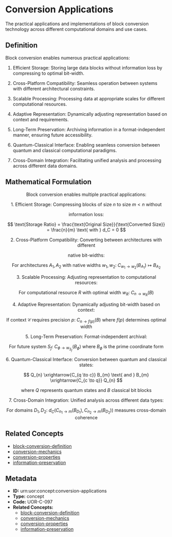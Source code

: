 # Conversion Applications

The practical applications and implementations of block conversion technology across different computational domains and use cases.

## Definition

Block conversion enables numerous practical applications:

1. Efficient Storage: Storing large data blocks without information loss by compressing to optimal bit-width.

2. Cross-Platform Compatibility: Seamless operation between systems with different architectural constraints.

3. Scalable Processing: Processing data at appropriate scales for different computational resources.

4. Adaptive Representation: Dynamically adjusting representation based on context and requirements.

5. Long-Term Preservation: Archiving information in a format-independent manner, ensuring future accessibility.

6. Quantum-Classical Interface: Enabling seamless conversion between quantum and classical computational paradigms.

7. Cross-Domain Integration: Facilitating unified analysis and processing across different data domains.

## Mathematical Formulation

$$
\text{Block conversion enables multiple practical applications:}
$$

$$
\text{1. Efficient Storage: Compressing blocks of size } n \text{ to size } m < n \text{ without}
$$

$$
\text{   information loss:}
$$

$$
\text{Storage Ratio} = \frac{\text{Original Size}}{\text{Converted Size}} = \frac{n}{m} \text{ with } d_C = 0
$$

$$
\text{2. Cross-Platform Compatibility: Converting between architectures with different}
$$

$$
\text{   native bit-widths:}
$$

$$
\text{For architectures } A_1, A_2 \text{ with native widths } w_1, w_2:\; C_{w_1 \to w_2}(B_{A_1}) \mapsto B_{A_2}
$$

$$
\text{3. Scalable Processing: Adjusting representation to computational resources:}
$$

$$
\text{For computational resource } R \text{ with optimal width } w_R:\; C_{n \to w_R}(B)
$$

$$
\text{4. Adaptive Representation: Dynamically adjusting bit-width based on context:}
$$

$$
\text{If context } \mathcal{C} \text{ requires precision } p:\; C_{n \to f(p)}(B) \text{ where } f(p) \text{ determines optimal width}
$$

$$
\text{5. Long-Term Preservation: Format-independent archival:}
$$

$$
\text{For future system } S_f:\; C_{\phi \to w_{S_f}}(B_{\phi}) \text{ where } B_{\phi} \text{ is the prime coordinate form}
$$

$$
\text{6. Quantum-Classical Interface: Conversion between quantum and classical states:}
$$

$$
Q_{n} \xrightarrow{C_{q \to c}} B_{m} \text{ and } B_{m} \xrightarrow{C_{c \to q}} Q_{n}
$$

$$
\text{where } Q \text{ represents quantum states and } B \text{ classical bit blocks}
$$

$$
\text{7. Cross-Domain Integration: Unified analysis across different data types:}
$$

$$
\text{For domains } D_1, D_2:\; d_C(C_{n_1 \to m}(B_{D_1}), C_{n_2 \to m}(B_{D_2})) \text{ measures cross-domain coherence}
$$

## Related Concepts

- [block-conversion-definition](./block-conversion-definition.md)
- [conversion-mechanics](./conversion-mechanics.md)
- [conversion-properties](./conversion-properties.md)
- [information-preservation](./information-preservation.md)

## Metadata

- **ID:** urn:uor:concept:conversion-applications
- **Type:** concept
- **Code:** UOR-C-097
- **Related Concepts:**
  - [block-conversion-definition](./block-conversion-definition.md)
  - [conversion-mechanics](./conversion-mechanics.md)
  - [conversion-properties](./conversion-properties.md)
  - [information-preservation](./information-preservation.md)
